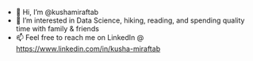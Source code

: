 - 👋 Hi, I’m @kushamiraftab
- 👀 I’m interested in Data Science, hiking, reading, and spending quality time with family & friends
- 📫 Feel free to reach me on LinkedIn @ https://www.linkedin.com/in/kusha-miraftab

<!---
kushamiraftab/kushamiraftab is a ✨ special ✨ repository because its `README.md` (this file) appears on your GitHub profile.
You can click the Preview link to take a look at your changes.
--->
